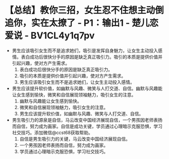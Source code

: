 # 【总结】教你三招，女生忍不住想主动倒追你，实在太撩了 - P1：输出1 - 楚儿恋爱说 - BV1CL4y1q7pv

-   男生应该吸引女生而不是追求她们，吸引是发挥自身魅力，让女生主动投入感情。表白成功后很快分手的原因是缺乏真正吸引力。吸引的本质是提供价值并引起兴趣，使对方产生需求。
    1.  表白成功后很快分手的原因是缺乏真正吸引力。
    2.  吸引的本质是提供价值并引起兴趣，使对方产生需求。
    3.  男生应该吸引女生而不是追求她们，让女生主动投入感情。
-   男生应该提升软价值，如幽默与风趣、微笑与人打交道、自信。幽默与风趣能让女生感到愉快，微笑和自信展现领袖魅力，吸引女生的注意。
    1.  幽默与风趣能让女生感到愉快。
    2.  微笑和自信展现领袖魅力，吸引女生的注意。
    3.  男生应该提升软价值，如幽默与风趣、微笑与人打交道、自信。
-   男生吸引力的源泉是自信，马云改变中国经济展现自信，一个男孩因老师表扬而自信，努力成为画家。自信是成功关键，学员通过心理暗示克服恐惧，学习社交技巧。添加微信@ccst68获取帮助。 
    1.  自信是男生吸引力的关键，马云改变中国经济展现自信。
    2.  一个男孩因老师表扬而自信，努力成为画家。
    3.  学员通过心理暗示克服恐惧，学习社交技巧。